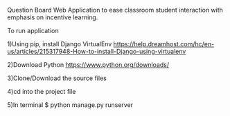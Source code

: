 Question Board 
Web Application to ease classroom student interaction with emphasis on incentive learning.

To run application

1)Using pip, install Django VirtualEnv
https://help.dreamhost.com/hc/en-us/articles/215317948-How-to-install-Django-using-virtualenv

2)Download Python
https://www.python.org/downloads/

3)Clone/Download the source files

4)cd into the project file

5)In terminal
$ python manage.py runserver

